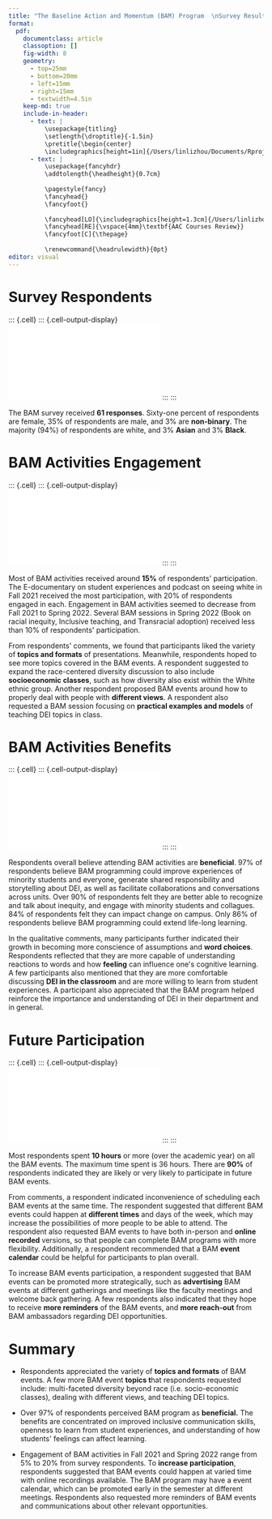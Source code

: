 ```yaml
---
title: "The Baseline Action and Momentum (BAM) Program  \nSurvey Results \\vspace{-3cm}"
format: 
  pdf:
    documentclass: article
    classoption: []
    fig-width: 8
    geometry:
      - top=25mm
      - bottom=20mm
      - left=15mm
      - right=15mm
      - textwidth=4.5in
    keep-md: true
    include-in-header:
      - text: |
          \usepackage{titling}
          \setlength{\droptitle}{-1.5in}
          \pretitle{\begin{center}
          \includegraphics[height=1in]{/Users/linlizhou/Documents/Rprojects/IR.png}\LARGE\\}
      - text: |
          \usepackage{fancyhdr}
          \addtolength{\headheight}{0.7cm}
    
          \pagestyle{fancy} 
          \fancyhead{}
          \fancyfoot{}
    
          \fancyhead[LO]{\includegraphics[height=1.3cm]{/Users/linlizhou/Documents/Rprojects/IR.png}}
          \fancyhead[RE]{\vspace{4mm}\textbf{AAC Courses Review}}
          \fancyfoot[C]{\thepage}
    
          \renewcommand{\headrulewidth}{0pt}
editor: visual
---
```


















# Survey Respondents








::: {.cell}
::: {.cell-output-display}
![](BAMsurvey_files/figure-pdf/report_responses-1.pdf)
:::
:::


The BAM survey received **61 responses**. Sixty-one percent of
respondents are female, 35% of respondents are male, and 3% are
**non-binary**. The majority (94%) of respondents are white, and 3%
**Asian** and 3% **Black**.

# BAM Activities Engagement








::: {.cell}
::: {.cell-output-display}
![](BAMsurvey_files/figure-pdf/report_act-1.pdf)
:::
:::




Most of BAM activities received around **15%** of respondents'
participation. The E-documentary on student experiences and podcast on
seeing white in Fall 2021 received the most participation, with 20% of
respondents engaged in each. Engagement in BAM activities seemed to
decrease from Fall 2021 to Spring 2022. Several BAM sessions in Spring
2022 (Book on racial inequity, Inclusive teaching, and Transracial
adoption) received less than 10% of respondents' participation.

From respondents' comments, we found that participants liked the variety
of **topics and formats** of presentations. Meanwhile, respondents hoped
to see more topics covered in the BAM events. A respondent suggested to
expand the race-centered diversity discussion to also include
**socioeconomic classes**, such as how diversity also exist within the
White ethnic group. Another respondent proposed BAM events around how to
properly deal with people with **different views**. A respondent also
requested a BAM session focusing on **practical examples and models** of
teaching DEI topics in class.

# BAM Activities Benefits






::: {.cell}
::: {.cell-output-display}
![](BAMsurvey_files/figure-pdf/report_impv-1.pdf)
:::
:::


Respondents overall believe attending BAM activities are **beneficial**.
97% of respondents believe BAM programming could improve experiences of
minority students and everyone, generate shared responsibility and
storytelling about DEI, as well as facilitate collaborations and
conversations across units. Over 90% of respondents felt they are better
able to recognize and talk about inequity, and engage with minority
students and collagues. 84% of respondents felt they can impact change
on campus. Only 86% of respondents believe BAM programming could extend
life-long learning.





In the qualitative comments, many participants further indicated their
growth in becoming more conscience of assumptions and **word choices**.
Respondents reflected that they are more capable of understanding
reactions to words and how **feeling** can influence one's cognitive
learning. A few participants also mentioned that they are more
comfortable discussing **DEI in the classroom** and are more willing to
learn from student experiences. A participant also appreciated that the
BAM program helped reinforce the importance and understanding of DEI in
their department and in general.

# Future Participation






::: {.cell}
::: {.cell-output-display}
![](BAMsurvey_files/figure-pdf/report_participate-1.pdf)
:::
:::


Most respondents spent **10 hours** or more (over the academic year) on
all the BAM events. The maximum time spent is 36 hours. There are
**90%** of respondents indicated they are likely or very likely to
participate in future BAM events.





From comments, a respondent indicated inconvenience of scheduling each
BAM events at the same time. The respondent suggested that different BAM
events could happen at **different times** and days of the week, which
may increase the possibilities of more people to be able to attend. The
respondent also requested BAM events to have both in-person and **online
recorded** versions, so that people can complete BAM programs with more
flexibility. Additionally, a respondent recommended that a BAM **event
calendar** could be helpful for participants to plan overall.

To increase BAM events participation, a respondent suggested that BAM
events can be promoted more strategically, such as **advertising** BAM
events at different gatherings and meetings like the faculty meetings
and welcome back gathering. A few respondents also indicated that they
hope to receive **more reminders** of the BAM events, and **more
reach-out** from BAM ambassadors regarding DEI opportunities.

# Summary

-   Respondents appreciated the variety of **topics and formats** of BAM
    events. A few more BAM event **topics t**hat respondents requested
    include: multi-faceted diversity beyond race (i.e. socio-economic
    classes), dealing with different views, and teaching DEI topics.

-   Over 97% of respondents perceived BAM program as **beneficial.** The
    benefits are concentrated on improved inclusive communication
    skills, openness to learn from student experiences, and
    understanding of how students' feelings can affect learning.

-   Engagement of BAM activities in Fall 2021 and Spring 2022 range from
    5% to 20% from survey respondents. To **increase participation**,
    respondents suggested that BAM events could happen at varied time
    with online recordings available. The BAM program may have a event
    calendar, which can be promoted early in the semester at different
    meetings. Respondents also requested more reminders of BAM events
    and communications about other relevant opportunities.
